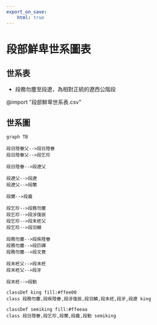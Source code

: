 ```yaml
---
export_on_save:
    html: true
---
```


# 段部鮮卑世系圖表

## 世系表
- 段務勿塵至段遼，為相對正統的遼西公階段


@import "段部鮮卑世系表.csv"

## 世系圖


```mermaid
graph TB

段日陸眷父-->段日陸眷
段日陸眷父-->段乞珍

段日陸眷-->段遼父

段遼父-->段遼
段遼父-->段蘭

段蘭-->段龕

段乞珍-->段務勿塵
段乞珍-->段涉復辰
段乞珍-->段末柸父
段乞珍-->段羽鱗

段務勿塵-->段疾陸眷
段務勿塵-->段匹磾
段務勿塵-->段文鴦

段末柸父-->段末柸
段末柸父-->段牙

段末柸-->段勤

classDef king fill:#ffee00
class 段務勿塵,段疾陸眷,段涉復辰,段羽鱗,段末柸,段牙,段遼 king

classDef semiking fill:#ffeeaa
class 段日陸眷,段乞珍,段蘭,段龕,段勤 semiking
```